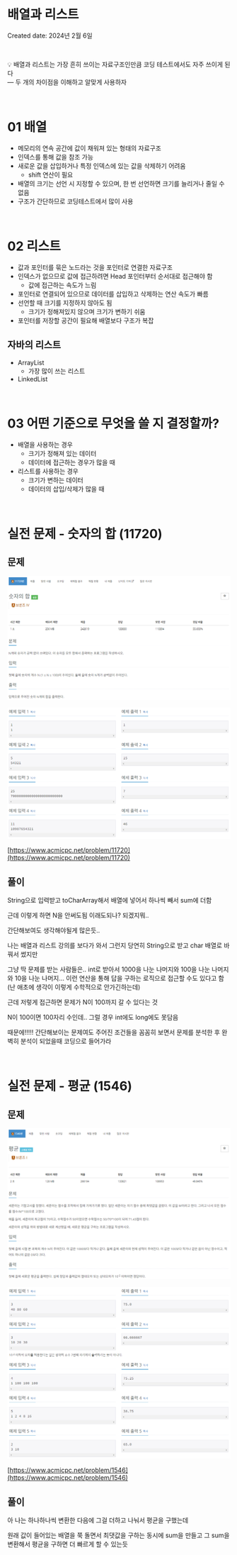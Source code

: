 # 배열과 리스트

Created date: 2024년 2월 6일

<br>

<aside>

💡 배열과 리스트는 가장 흔히 쓰이는 자료구조인만큼 코딩 테스트에서도 자주 쓰이게 된다<br>
— 두 개의 차이점을 이해하고 알맞게 사용하자

</aside>

<br>

# 01 배열

- 메모리의 연속 공간에 값이 채워져 있는 형태의 자료구조
- 인덱스를 통해 값을 참조 가능
- 새로운 값을 삽입하거나 특정 인덱스에 있는 값을 삭제하기 어려움
    - shift 연산이 필요
- 배열의 크기는 선언 시 지정할 수 있으며, 한 번 선언하면 크기를 늘리거나 줄일 수 없음
- 구조가 간단하므로 코딩테스트에서 많이 사용

<br>

# 02 리스트

- 값과 포인터를 묶은 노드라는 것을 포인터로 연결한 자료구조
- 인덱스가 없으므로 값에 접근하려면 Head 포인터부터 순서대로 접근해야 함
    - 값에 접근하는 속도가 느림
- 포인터로 연결되어 있으므로 데이터를 삽입하고 삭제하는 연산 속도가 빠름
- 선언할 때 크기를 지정하지 않아도 됨
    - 크기가 정해져있지 않으며 크기가 변하기 쉬움
- 포인터를 저장할 공간이 필요해 배열보다 구조가 복잡

## 자바의 리스트

- ArrayList
    - 가장 많이 쓰는 리스트
- LinkedList

<br>

# 03 어떤 기준으로 무엇을 쓸 지 결정할까?

- 배열을 사용하는 경우
    - 크기가 정해져 있는 데이터
    - 데이터에 접근하는 경우가 많을 때
- 리스트를 사용하는 경우
    - 크기가 변하는 데이터
    - 데이터의 삽입/삭제가 많을 때

<br>

# 실전 문제 - 숫자의 합 (11720)

## 문제

![Untitled](image/array_and_list_image1.png)

![Untitled](image/array_and_list_image2.png)

[https://www.acmicpc.net/problem/11720](https://www.acmicpc.net/problem/11720)

## 풀이

String으로 입력받고 toCharArray해서 배열에 넣어서 하나씩 빼서 sum에 더함

근데 이렇게 하면 N을 안써도됨 이래도되나? 되겠지뭐..

간단해보여도 생각해야될게 많은듯..

나는 배열과 리스트 강의를 보다가 와서 그런지 당연히 String으로 받고 char 배열로 바꿔서 썼지만

그냥 딱 문제를 받는 사람들은.. int로 받아서 1000을 나눈 나머지와 100을 나눈 나머지와 10을 나눈 나머지… 이런 연산을 통해 답을 구하는 로직으로 접근할 수도 있다고 함 (난 애초에 생각이 이렇게 수학적으로 안가긴하는데)

근데 저렇게 접근하면 문제가 N이 100까지 갈 수 있다는 것

N이 100이면 100자리 수인데.. 그럴 경우 int에도 long에도 못담음

때문에!!!!! 간단해보이는 문제여도 주어진 조건들을 꼼꼼히 보면서 문제를 분석한 후 완벽히 분석이 되었을때 코딩으로 들어가라

<br>

# 실전 문제 - 평균 (1546)

## 문제

![Untitled](image/array_and_list_image4.png)

![Untitled](image/array_and_list_image5.png)

[https://www.acmicpc.net/problem/1546](https://www.acmicpc.net/problem/1546)

## 풀이

아 나는 하나하나씩 변환한 다음에 그걸 더하고 나눠서 평균을 구했는데

원래 값이 들어있는 배열을 쭉 돌면서 최댓값을 구하는 동시에 sum을 만들고 그 sum을 변환해서 평균을 구하면 더 빠르게 할 수 있는듯